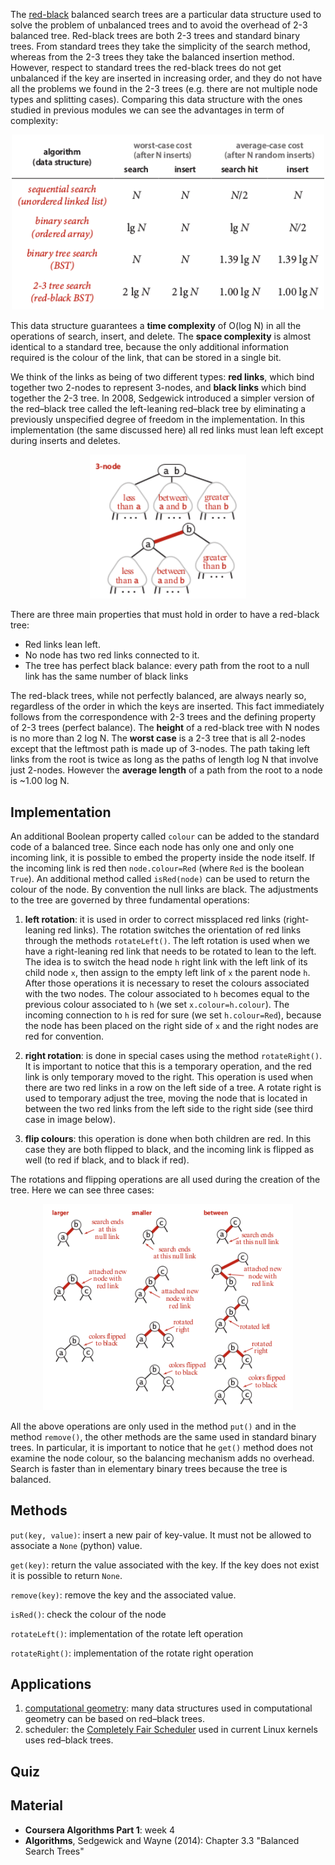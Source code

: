 
The [red-black](https://en.wikipedia.org/wiki/Red%E2%80%93black_tree) balanced search trees are a particular data structure used to solve the problem of unbalanced trees and to avoid the overhead of 2-3 balanced tree. Red-black trees are both 2-3 trees and standard binary trees. From standard trees they take the simplicity of the search method, whereas from the 2-3 trees they take the balanced insertion method. However, respect to standard trees the red-black trees do not get unbalanced if the key are inserted in increasing order, and they do not have all the problems we found in the 2-3 trees (e.g. there are not multiple node types and splitting cases). Comparing this data structure with the ones studied in previous modules we can see the advantages in term of complexity:

<p align="center">
<img src="./images/comparison_complexity.png" width="500">
</p>

This data structure guarantees a **time complexity** of O(log N) in all the operations of search, insert, and delete. The **space complexity** is almost identical to a standard tree, because the only additional information required is the colour of the link, that can be stored in a single bit. 

We think of the links as being of two different types: **red links**, which bind together two 2-nodes to represent 3-nodes, and **black links** which bind together the 2-3 tree. In 2008, Sedgewick introduced a simpler version of the red–black tree called the left-leaning red–black tree by eliminating a previously unspecified degree of freedom in the implementation. In this implementation (the same discussed here) all red links must lean left except during inserts and deletes.

<p align="center">
<img src="./images/rbbst_3-node_to_two_2-nodes.png" width="250">
</p>

There are three main properties that must hold in order to have a red-black tree:

- Red links lean left.
- No node has two red links connected to it.
- The tree has perfect black balance: every path from the root to a null link has the same number of black links

The red-black trees, while not perfectly balanced, are always nearly so, regardless of the order in which the keys are inserted. This fact immediately follows from the correspondence with 2-3 trees and the defining property of 2-3 trees (perfect balance). The **height** of a red-black tree with N nodes is no more than 2 log N. The **worst case** is a 2-3 tree that is all 2-nodes except that the leftmost path is made up of 3-nodes. The path taking left links from the root is twice as long as the paths of length log N that involve just 2-nodes. However the **average length** of a path from the root to a node is ~1.00 log N.

Implementation
---------------

An additional Boolean property called `colour` can be added to the standard code of a balanced tree. Since each node has only one and only one incoming link, it is possible to embed the property inside the node itself. If the incoming link is red then `node.colour=Red` (where `Red` is the boolean `True`). An additional method called `isRed(node)` can be used to return the colour of the node. By convention the null links are black. The adjustments to the tree are governed by three fundamental operations:

1. **left rotation**: it is used in order to correct missplaced red links (right-leaning red links). The rotation switches the orientation of red links through the methods `rotateLeft()`. The left rotation is used when we have a right-leaning red link that needs to be rotated to lean to the left. The idea is to switch the head node `h` right link with the left link of its child node `x`, then assign to the empty left link of `x` the parent node `h`. After those operations it is necessary to reset the colours associated with the two nodes. The colour associated to `h` becomes equal to the previous colour associated to `h` (we set `x.colour=h.colour`). The incoming connection to `h` is red for sure (we set `h.colour=Red`), because the node has been placed on the right side of `x` and the right nodes are red for convention. 

2. **right rotation**: is done in special cases using the method `rotateRight()`. It is important to notice that this is a temporary operation, and the red link is only temporary moved to the right. This operation is used when there are two red links in a row on the left side of a tree. A rotate right is used to temporary adjust the tree, moving the node that is located in between the two red links from the left side to the right side (see third case in image below).

3. **flip colours**: this operation is done when both children are red. In this case they are both flipped to black, and the incoming link is flipped as well (to red if black, and to black if red).

The rotations and flipping operations are all used during the creation of the tree. Here we can see three cases:

<p align="center">
<img src="./images/rbbst_insert_into_a_3-node.png" width="400">
</p>

All the above operations are only used in the method `put()` and in the method `remove()`, the other methods are the same used in standard binary trees. In particular, it is important to notice that he `get()` method does not examine the node colour, so the balancing mechanism adds no overhead. Search is faster than in elementary binary trees because the tree is balanced.

Methods
--------

`put(key, value)`: insert a new pair of key-value. It must not be allowed to associate a `None` (python) value.

`get(key)`: return the value associated with the key. If the key does not exist it is possible to return `None`.

`remove(key)`: remove the key and the associated value.

`isRed()`: check the colour of the node

`rotateLeft()`: implementation of the rotate left operation

`rotateRight()`: implementation of the rotate right operation

Applications
------------

1. [computational geometry](https://en.wikipedia.org/wiki/Computational_geometry): many data structures used in computational geometry can be based on red–black trees.
2. scheduler: the [Completely Fair Scheduler](https://en.wikipedia.org/wiki/Completely_Fair_Scheduler) used in current Linux kernels uses red–black trees. 

Quiz
-----




Material
--------
- **Coursera Algorithms Part 1**: week 4
- **Algorithms**, Sedgewick and Wayne (2014): Chapter 3.3 "Balanced Search Trees"
